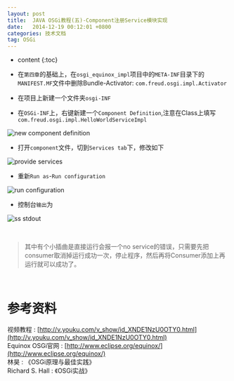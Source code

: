 ```yaml
---
layout: post
title:  JAVA OSGi教程(五)-Component注册Service模块实现
date:   2014-12-19 00:12:01 +0800
categories: 技术文档
tag: OSGi
---
```


* content
{:toc}


* 在`第四章`的基础上，在`osgi_equinox_impl`项目中的`META-INF`目录下的`MANIFEST.MF`文件中删除Bundle-Activator: `com.freud.osgi.impl.Activator`
* 在项目上新建一个文件夹`osgi-INF`
* 在`OSGi-INF`上，右键新建一个`Component Definition`,注意在Class上填写`com.freud.osgi.impl.HelloWorldServiceImpl`

![new component definition](/images/blog/osgi/5_component_register_service/01_new_component_definition.png)

* 打开`component`文件，切到`Services tab`下，修改如下

![provide services](/images/blog/osgi/5_component_register_service/02_provide_services.png)

* 重新`Run as`-`Run configuration`

![run configuration](/images/blog/osgi/5_component_register_service/03_run_configuration.png)

* 控制台`输出`为                      

![ss stdout](/images/blog/osgi/5_component_register_service/04_ss_stdout.png)

<br/>

>其中有个小插曲是直接运行会报一个no service的错误，只需要先把consumer取消掉运行成功一次，停止程序，然后再将Consumer添加上再运行就可以成功了。

<br/>

参考资料
================================

视频教程 : [http://v.youku.com/v_show/id_XNDE1NzU0OTY0.html](http://v.youku.com/v_show/id_XNDE1NzU0OTY0.html)
<br/>
Equinox OSGi官网 : [http://www.eclipse.org/equinox/](http://www.eclipse.org/equinox/)
<br/>
林昊 : 《OSGi原理与最佳实践》
<br/>
Richard S. Hall : 《OSGi实战》